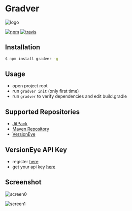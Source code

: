 # Gradver
![logo](https://raw.githubusercontent.com/fcannizzaro/gradver/master/screen/logo.png)

[![npm](https://img.shields.io/npm/dm/gradver.svg)](https://www.npmjs.com/package/gradver)
[![travis](https://api.travis-ci.org/fcannizzaro/gradver.svg?branch=master)](https://travis-ci.org/fcannizzaro/gradver)

## Installation
```sh
$ npm install gradver -g
```

## Usage
 - open project root
 - run ```gradver init``` (only first time)
 - run ```gradver``` to verify dependencies and edit build.gradle

## Supported Repositories
 - [JitPack](https://jitpack.io/)
 - [Maven Repository](http://mvnrepository.com/)
 - [VersionEye](https://www.versioneye.com/)

## VersionEye API Key
 - register [here](https://www.versioneye.com/signup)
 - get your api key [here](https://www.versioneye.com/settings/api)

## Screenshot

![screen0](https://raw.githubusercontent.com/fcannizzaro/gradver/master/screen/screen0.png)

![screen1](https://raw.githubusercontent.com/fcannizzaro/gradver/master/screen/screen1.png)
